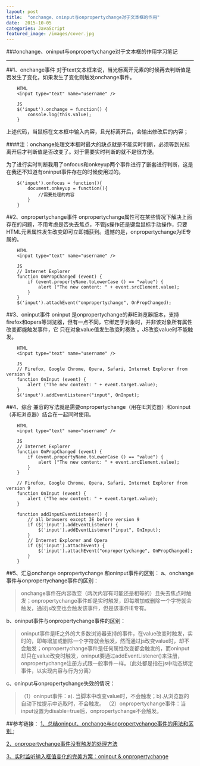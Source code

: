 ```yaml
---
layout: post
title:  "onchange、oninput与onpropertychange对于文本框的作用"
date:  2015-10-05
categories: JavaScript
featured_image: /images/cover.jpg
---
```


###onchange、oninput与onpropertychange对于文本框的作用学习笔记

---

##1、onchange事件
对于text文本框来说，当光标离开元素的时候再去判断值是否发生了变化，如果发生了变化则触发onchange事件。

        HTML
        <input type="text" name="username" />

        JS
        $('input').onchange = function() {
            console.log(this.value);
        }

上述代码，当鼠标在文本框中输入内容，且光标离开后，会输出修改后的内容；

####注：onchange处理文本框时最大的缺点就是不能实时判断，必须等到光标离开后才判断值是否改变了。对于需要实时判断的就不是很方便。

为了进行实时判断我用了onfocus和onkeyup两个事件进行了嵌套进行判断，这是在我还不知道有oninput事件存在的时候使用过的。

		$('input').onfocus = function(){
			document.onkeyup = function(){
				//需要处理的内容
			}	
		}

##2、onpropertychange事件
onpropertychange属性可在某些情况下解决上面存在的问题，不用考虑是否失去焦点，不管js操作还是键盘鼠标手动操作，只要HTML元素属性发生改变即可立即捕获到。遗憾的是，onpropertychange为IE专属的。

        HTML
        <input type="text" name="username" />

        JS
        // Internet Explorer
        function OnPropChanged (event) {
            if (event.propertyName.toLowerCase () == "value") {
                alert ("The new content: " + event.srcElement.value);
            }
        } 
        $('input').attachEvent("onpropertychange", OnPropChanged);

##3、oninput事件
oninput 是onpropertychange的非IE浏览器版本，支持firefox和opera等浏览器，但有一点不同，它绑定于对象时，并非该对象所有属性改变都能触发事件，它 只在对象value值发生改变时奏效 。JS改变value时不能触发。

        HTML
        <input type="text" name="username" />

        JS
        // Firefox, Google Chrome, Opera, Safari, Internet Explorer from version 9
        function OnInput (event) {
            alert ("The new content: " + event.target.value);
        }
        $('input').addEventListener("input", OnInput);

##4、综合
兼容的写法就是需要onpropertychange（用在IE浏览器）和oninput（非IE浏览器）结合在一起同时使用。 

        HTML
        <input type="text" name="username" />

        JS
        // Internet Explorer
        function OnPropChanged (event) {
            if (event.propertyName.toLowerCase () == "value") {
                alert ("The new content: " + event.srcElement.value);
            }
        } 

        // Firefox, Google Chrome, Opera, Safari, Internet Explorer from version 9
        function OnInput (event) {
            alert ("The new content: " + event.target.value);
        }

        function addInputEventListener() {
            // all browsers except IE before version 9
            if ($('input').addEventListener) { 
                $('input').addEventListener("input", OnInput);
            }
            // Internet Explorer and Opera
            if ($('input').attachEvent) { 
                $('input').attachEvent("onpropertychange", OnPropChanged); 
            }
        }

##5、汇总onchange onpropertychange 和oninput事件的区别：
a、onchange事件与onpropertychange事件的区别：

>onchange事件在内容改变（两次内容有可能还是相等的）且失去焦点时触发；onpropertychange事件却是实时触发，即每增加或删除一个字符就会触发，通过js改变也会触发该事件，但是该事件IE专有。

b、oninput事件与onpropertychange事件的区别：

>oninput事件是IE之外的大多数浏览器支持的事件，在value改变时触发，实时的，即每增加或删除一个字符就会触发，然而通过js改变value时，却不会触发；onpropertychange事件是任何属性改变都会触发的，而oninput却只在value改变时触发，oninput要通过addEventListener()来注册，onpropertychange注册方式跟一般事件一样。（此处都是指在js中动态绑定事件，以实现内容与行为分离）

c、oninput与onpropertychange失效的情况： 

>（1）oninput事件：a). 当脚本中改变value时，不会触发；b).从浏览器的自动下拉提示中选取时，不会触发。 
（2）onpropertychange事件：当input设置为disable=true后，onpropertychange不会触发。 

##参考链接：
[1、总结oninput、onchange与onpropertychange事件的用法和区别 ](http://blog.csdn.net/freshlover/article/details/39050609);

[2、onpropertychange事件没有触发的处理方法](http://www.tuicool.com/articles/iIFfymZ)

[3、实时监听输入框值变化的完美方案：oninput & onpropertychange](http://www.cnblogs.com/lhb25/archive/2012/11/30/oninput-and-onpropertychange-event-for-input.html)
